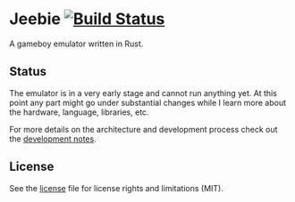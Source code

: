 # Jeebie [![Build Status](https://travis-ci.org/Sosdoc/jeebie.svg?branch=master)](https://travis-ci.org/Sosdoc/jeebie)
A gameboy emulator written in Rust.

## Status
The emulator is in a very early stage and cannot run anything yet. At this point any part might go under substantial
changes while I learn more about the hardware, language, libraries, etc.

For more details on the architecture and development process check out the [development notes](./notes.md).

## License
See the [license](./LICENSE.md) file for license rights and limitations (MIT).
